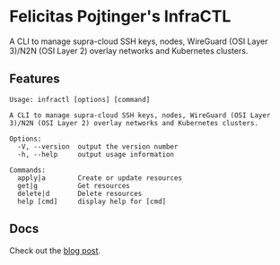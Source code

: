 # Felicitas Pojtinger's InfraCTL

A CLI to manage supra-cloud SSH keys, nodes, WireGuard (OSI Layer 3)/N2N (OSI Layer 2) overlay networks and Kubernetes clusters.

## Features

```plaintext
Usage: infractl [options] [command]

A CLI to manage supra-cloud SSH keys, nodes, WireGuard (OSI Layer 3)/N2N (OSI Layer 2) overlay networks and Kubernetes clusters.

Options:
  -V, --version  output the version number
  -h, --help     output usage information

Commands:
  apply|a        Create or update resources
  get|g          Get resources
  delete|d       Delete resources
  help [cmd]     display help for [cmd]
```

## Docs

Check out the [blog post](https://felicitas.pojtinger.com/articles/2019-09-23-infractl-works).
